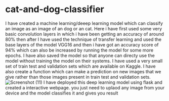 # cat-and-dog-classifier
I have created a machine learning/deeep learning model which can classify an image as an image of an dog or an cat.
Here i have first used some very basic convolution layers in which i have been getting an accuracy of around 80% then after I have used the technique of transfer learning and used the base layers of the model VGG16 and then i have got an accuracy score of 94% which can also be increased by running the model for some more epochs.
I have also saved the model so that anyone can directy use the model without training the model on their systems. 
I have used a very small set of train test and validation sets which are available on Kaggle.
I have also create a function which can make a prediction on new images that we give rather than those images present in train test and validation sets.
![Screenshot (11)](https://user-images.githubusercontent.com/62389014/118094591-8df17f00-b3ec-11eb-832d-eb17476b471b.png)
I have deployed this deep learning model using flask and created a interactive webpage.
you just need to uplaod any image from your device and the model classifies it and gives you result

